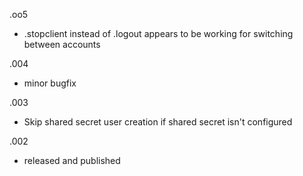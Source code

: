 .oo5
- .stopclient instead of .logout appears to be working for switching between accounts

.004
- minor bugfix

.003
- Skip shared secret user creation if shared secret isn't configured

.002
- released and published